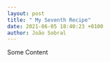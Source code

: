 ```yaml
---
layout: post
title: " My Seventh Recipe"
date: 2021-06-05 18:40:23 +0100
author: João Sobral
---
```


Some Content
